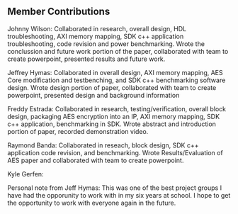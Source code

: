 ## Member Contributions

Johnny Wilson: Collaborated in research, overall design, HDL troubleshooting, AXI memory mapping, SDK c++ application troubleshooting, code revision and power benchmarking. Wrote the conclussion and future work portion of the paper, collaborated with team to create powerpoint, presented results and future work.

Jeffrey Hymas: Collaborated in overall design, AXI memory mapping, AES Core modification and testbenching, and SDK c++ benchmarking software design. Wrote design portion of paper, collaborated with team to create powerpoint, presented design and background information

Freddy Estrada: Collaborated in research, testing/verification, overall block design, packaging AES encryption into an IP, AXI memory mapping, SDK c++ application, benchmarking in SDK. Wrote abstract and introduction portion of paper, recorded demonstration video. 

Raymond Banda: Collaborated in reseach, block design, SDK c++ application code revision, and benchmarking. Wrote Results/Evaluation of AES paper and collaborated with team to create powerpoint. 

Kyle Gerfen:

Personal note from Jeff Hymas: This was one of the best project groups I have had the opporunity to work with in my six years at school. I hope to get the opportunity to work with everyone again in the future.
